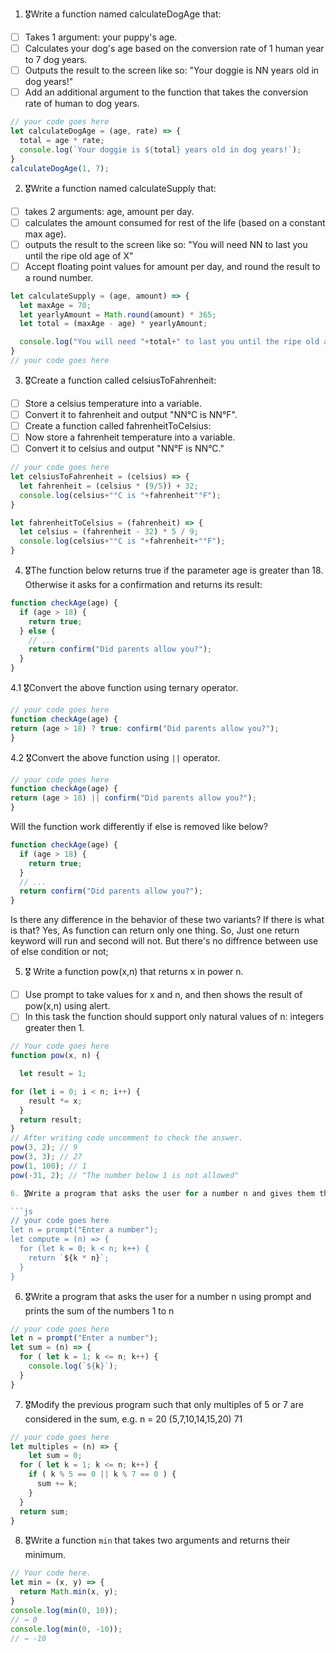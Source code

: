 1. 🎖Write a function named calculateDogAge that:
  * [ ] Takes 1 argument: your puppy's age.
  * [ ] Calculates your dog's age based on the conversion rate of 1 human year to 7 dog years.
  * [ ] Outputs the result to the screen like so: "Your doggie is NN years old in dog years!"
  * [ ] Add an additional argument to the function that takes the conversion rate of human to dog years.

```js
// your code goes here
let calculateDogAge = (age, rate) => {
  total = age * rate;
  console.log(`Your doggie is ${total} years old in dog years!`);
}
calculateDogAge(1, 7);
```
2. 🎖Write a function named calculateSupply that:
  * [ ] takes 2 arguments: age, amount per day.
  * [ ] calculates the amount consumed for rest of the life (based on a constant max age).
  * [ ] outputs the result to the screen like so: "You will need NN to last you until the ripe old age of X"
  * [ ] Accept floating point values for amount per day, and round the result to a round number.

```js
let calculateSupply = (age, amount) => {
  let maxAge = 70;
  let yearlyAmount = Math.round(amount) * 365;
  let total = (maxAge - age) * yearlyAmount;

  console.log("You will need "+total+" to last you until the ripe old age of "+maxAge);
}
// your code goes here
```
3. 🎖Create a function called celsiusToFahrenheit:
  * [ ] Store a celsius temperature into a variable.
  * [ ] Convert it to fahrenheit and output "NN°C is NN°F".
  * [ ] Create a function called fahrenheitToCelsius:
  * [ ] Now store a fahrenheit temperature into a variable.
  * [ ] Convert it to celsius and output "NN°F is NN°C."

```js
// your code goes here
let celsiusToFahrenheit = (celsius) => {
  let fahrenheit = (celsius * (9/5)) + 32;
  console.log(celsius+"°C is "+fahrenheit"°F");
}

let fahrenheitToCelsius = (fahrenheit) => {
  let celsius = (fahrenheit - 32) * 5 / 9;
  console.log(celsius+"°C is "+fahrenheit+"°F");
}
```
4. 🎖The function below returns true if the parameter age is greater than 18. Otherwise it asks for a confirmation and returns its result:

```js
function checkAge(age) {
  if (age > 18) {
    return true;
  } else {
    // ...
    return confirm("Did parents allow you?");
  }
}
```
  4.1 🎖Convert the above function using ternary operator.
  ```js
  // your code goes here
function checkAge(age) {
  return (age > 18) ? true: confirm("Did parents allow you?");
}
  ```

  4.2 🎖Convert the above function using `||` operator.
  ```js
  // your code goes here
function checkAge(age) {
  return (age > 18) || confirm("Did parents allow you?");
}
  ```
Will the function work differently if else is removed like below?

```js
function checkAge(age) {
  if (age > 18) {
    return true;
  }
  // ...
  return confirm("Did parents allow you?");
}
```
Is there any difference in the behavior of these two variants? If there is what is that?
Yes, As function can return only one thing. So, Just one return keyword will run and second will not. But there's no diffrence between use of else condition or not;

5. 🎖 Write a function pow(x,n) that returns x in power n.

  * [ ] Use prompt to take values for x and n, and then shows the result of pow(x,n) using alert.
  * [ ] In this task the function should support only natural values of n: integers greater then 1.

```js
// Your code goes here
function pow(x, n) {

  let result = 1;

for (let i = 0; i < n; i++) {
    result *= x;
  }
  return result;
}
// After writing code uncomment to check the answer.
pow(3, 2); // 9
pow(3, 3); // 27
pow(1, 100); // 1
pow(-31, 2); // "The number below 1 is not allowed"

6. 🎖Write a program that asks the user for a number n and gives them the possibility to choose between computing the sum and computing the product of 1,…,n. Return the result accordingly.

```js
// your code goes here
let n = prompt("Enter a number");
let compute = (n) => {
  for (let k = 0; k < n; k++) {
    return `${k * n}`;
  }
}

```
6. 🎖Write a program that asks the user for a number n using prompt and prints the sum of the numbers 1 to n

```js
// your code goes here
let n = prompt("Enter a number");
let sum = (n) => {
  for ( let k = 1; k <= n; k++) {
    console.log(`${k}`);
  }
}
```
7. 🎖Modify the previous program such that only multiples of 5 or 7 are considered in the sum, e.g. n = 20 (5,7,10,14,15,20) 71

```js
// your code goes here
let multiples = (n) => {
    let sum = 0;
  for ( let k = 1; k <= n; k++) {
    if ( k % 5 == 0 || k % 7 == 0 ) {
      sum += k;
    }
  }
  return sum;
}
```
8. 🎖Write a function `min` that takes two arguments and returns their minimum.


```js
// Your code here.
let min = (x, y) => {
  return Math.min(x, y);
}
console.log(min(0, 10));
// → 0
console.log(min(0, -10));
// → -10
```